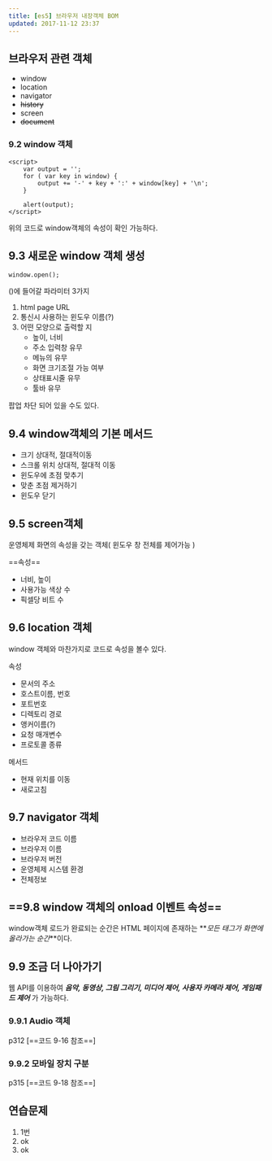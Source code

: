 ```yaml
---
title: [es5] 브라우저 내장객체 BOM
updated: 2017-11-12 23:37
---
```

## 브라우저 관련 객체

- window
- location
- navigator
- ~~history~~
- screen
- ~~document~~


### 9.2 window 객체
```
<script>
	var output = '';
	for ( var key in window) {
		output += '-' + key + ':' + window[key] + '\n';
	}
	
	alert(output);
</script>
```
위의 코드로 window객체의 속성이 확인 가능하다.

## 9.3 새로운 window 객체 생성

`window.open();`

()에 들어갈 파라미터 3가지

1. html page URL
2. 통신시 사용하는 윈도우 이름(?)
3. 어떤 모양으로 출력할 지
	- 높이, 너비
	- 주소 입력창 유무
	- 메뉴의 유무
	- 화면 크기조절 가능 여부
	- 상태표시줄 유무
	- 툴바 유무

팝업 차단 되어 있을 수도 있다.

## 9.4 window객체의 기본 메서드
- 크기 상대적, 절대적이동
- 스크롤 위치 상대적, 절대적 이동
- 윈도우에 초점 맞추기
- 맞춘 초점 제거하기
- 윈도우 닫기

## 9.5 screen객체
운영체제 화면의 속성을 갖는 객체( 윈도우 창 전체를 제어가능 )

==속성==

- 너비, 높이
- 사용가능 색상 수
- 픽셀당 비트 수

## 9.6 location 객체
window 객체와 마찬가지로 코드로 속성을 볼수 있다.

속성

- 문서의 주소
- 호스트이름, 번호
- 포트번호
- 디렉토리 경로
- 앵커이름(?)
- 요청 매개변수
- 프로토콜 종류

메서드
- 현재 위치를 이동
- 새로고침

## 9.7 navigator 객체
- 브라우저 코드 이름
- 브라우저 이름
- 브라우저 버전
- 운영체제 시스템 환경
- 전체정보

## ==9.8 window 객체의 onload 이벤트 속성==
window객체 로드가 완료되는 순간은
HTML 페이지에 존재하는 **_모든 태그가 화면에 올라가는 순간_**이다.

## 9.9 조금 더 나아가기
웹 API를 이용하여 **_음악, 동영상, 그림 그리기, 미디어 제어, 사용자 카메라 제어, 게임패드 제어_** 가 가능하다.

### 9.9.1 Audio 객체
p312 [==코드 9-16 참조==]

### 9.9.2 모바일 장치 구분
p315 [==코드 9-18 참조==]

## 연습문제
1. 1번
2. ok
3. ok




